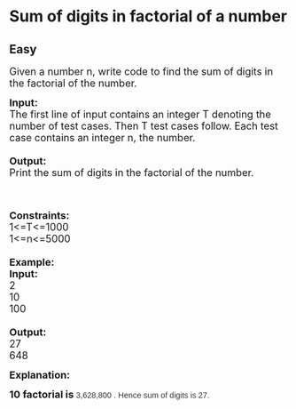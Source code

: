 # Sum of digits in factorial of a number
## Easy
<div class="problems_problem_content__Xm_eO"><p><span style="font-size: 18px;">Given a number n, write code to find the sum of digits in the factorial of the number.</span></p>
<p><span style="font-size: 18px;"><strong>Input:</strong><br>The first line of input contains an integer T denoting the number of test cases. Then T test cases follow. Each test case contains an integer n, the number.<br><br><strong>Output:</strong><br>Print the sum of digits in the factorial of the number.</span></p>
<p><span style="font-size: 18px;"><br><br><strong>Constraints:</strong><br>1&lt;=T&lt;=1000<br>1&lt;=n&lt;=5000<br><br><strong>Example:<br>Input:</strong><br>2<br>10<br>100<br><br><strong>Output:</strong><br>27<br>648</span></p>
<p><strong><span style="font-size: 18px;">Explanation:</span></strong></p>
<p><strong><span style="font-size: 18px;">10 factorial is </span></strong><span style="background-color: #ffffff; color: #333333; font-family: Arial, sans-serif; font-size: 14.4px; text-align: center;">3,628,800 . Hence sum of digits is 27.</span></p>
<p>&nbsp;</p></div>